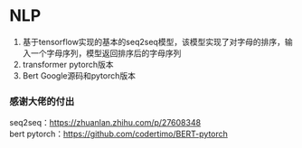 # NLP
1. 基于tensorflow实现的基本的seq2seq模型，该模型实现了对字母的排序，输入一个字母序列，模型返回排序后的字母序列  
2. transformer pytorch版本  
3. Bert Google源码和pytorch版本  

### 感谢大佬的付出
seq2seq：https://zhuanlan.zhihu.com/p/27608348  
bert pytorch：https://github.com/codertimo/BERT-pytorch
